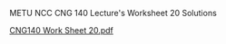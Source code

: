 METU NCC CNG 140 Lecture's Worksheet 20 Solutions


[CNG140 Work Sheet 20.pdf](https://github.com/user-attachments/files/19602089/CNG140.Work.Sheet.20.pdf)
